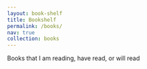 ```yaml
---
layout: book-shelf
title: Bookshelf
permalink: /books/
nav: true
collection: books
---
```


Books that I am reading, have read, or will read
